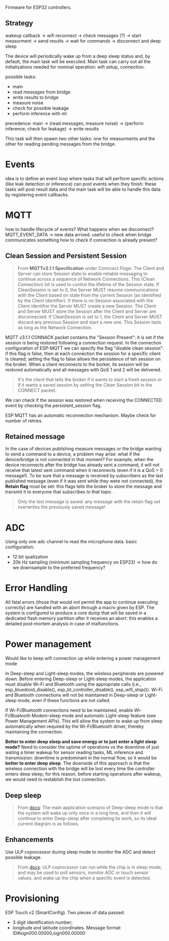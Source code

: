 Firmware for ESP32 controllers.

## Strategy
wakeup callback -> wifi reconnect -> check messages (?) -> start measurment -> send results -> wait for commands -> disconnect and deep sleep

The device will periodically wake up from a deep sleep status and, by default, the main task will be executed.
Main task can carry out all the initializations needed for nominal operation: wifi setup, connection.

possible tasks:
- main
- read messages from bridge
- write results to bridge
- measure noise
- check for possible leakage
- perform inference with ml

precedence:
main -> {read messages, measure noise} -> {perform inference, check for leakage} -> write results

This task will then spawn two other tasks: one for measurments and the other for reading pending messages from the bridge.

# Events
idea is to define an event loop where tasks that will perform specific actions (like leak detection or inference) can post events when they finish: these tasks will post result data and the main task will be able to handle this data by registering event callbacks.

# MQTT
how to handle lifecycle of events? What happens when we disconnect?
MQTT_EVENT_DATA -> new data arrived. useful to check when bridge communicates something
how to check if connection is already present?
## Clean Session and Persistent Session
> From **MQTTv3.1.1 Specification** under *Conncect Flags*: The Client and Server can store Session state to enable reliable messaging to continue across a sequence of Network Connections. This (Clean Connection) bit is used to control the lifetime of the Session state. If CleanSession is set to 0, the Server MUST resume communications with the Client based on state from the current Session (as identified by the Client identifier). If there is no Session associated with the Client identifier the Server MUST create a new Session. The Client and Server MUST store the Session after the Client and Server are disconnected. If CleanSession is set to 1, the Client and Server MUST discard any previous Session and start a new one. This Session lasts as long as the Network Connection.

MQTT v3.1.1 CONNACK packet contains the "Session Present": it is set if the session is being restored following a connection request. In the connection configuration of ESP-MQTT we can specify the flag "disable clean session": if this flag is false, then at each connection the session for a specific client is cleared; setting the flag to false allows the persistence of teh session on the broker. When a client reconnects to the borker, its session will be restored automatically and all messages with QoS 1 and 2 will be delivered.
> It's the client that tells the broker if it wants to start a fresh session or if it wants a saved session by setting the Clean Session bit in the CONNECT packet.

We can check if the session was restored when receiving the CONNECTED event by checking the persistent_session flag.

ESP MQTT has an automatic reconnection mechanism. Maybe check for number of retries.

## Retained message
In the case of devices publishing measure messages or the bridge wanting to send a command to a device, a problem may arise: what if the deivce/bridge is not connected in that moment? For example, when the device reconnects after the bridge has already sent a command, it will not receive that latest sent command when it reconnects (even if it is a QoS > 0 message!). To be sure that a message is received by subscribers as the last published message (even if it was sent while they were not connected), the **Retain flag** must be set: this flags tells the broker to store the message and transmit it to everyone that subscribes to that topic. 

> Only the _last_ message is saved: any message with the retain flag set overwrites the previously saved message!

# ADC
Using only one adc channel to read the microphone data.
basic configuration:
- 12 bit quatization
- 20k Hz sampling (minimum sampling frequency on ESP23) -> how do we downsample to the preferred frequency?

# Error Handling
All fatal errors (those that would not permit the app to continue executing correctly) are handled with an abort through a macro given by ESP.
The system is configured to produce a core dump that will be saved in a dedicated flash memory partition after it receives an abort: this enables a detailed post-mortem analysis in case of malfunctions.


# Power management
Would like to keep wifi connection up while entering a power management mode

In Deep-sleep and Light-sleep modes, the wireless peripherals are powered down. Before entering Deep-sleep or Light-sleep modes, the application must disable Wi-Fi and Bluetooth using the appropriate calls (i.e., esp_bluedroid_disable(), esp_bt_controller_disable(), esp_wifi_stop()). Wi-Fi and Bluetooth connections will not be maintained in Deep-sleep or Light-sleep mode, even if these functions are not called.

If Wi-Fi/Bluetooth connections need to be maintained, enable Wi-Fi/Bluetooth Modem-sleep mode and automatic Light-sleep feature (see Power Management APIs). This will allow the system to wake up from sleep automatically when required by the Wi-Fi/Bluetooth driver, thereby maintaining the connection.

**Better to enter deep sleep and save energy or to just enter a light sleep mode?**
Need to consider the uptime of operations vs the downtime of just wating a timer wakeup for sensor reading tasks, ML inference and transmission: downtime is predominant in the normal flow, so it would be **better to enter deep sleep**. The downside of this approach is that the wireless connection with the bridge will be lost every time the controller enters deep sleep; for this reason, before starting operations after wakeup, we would need to restablish the lost connection.

## Deep sleep
> From [docs](https://docs.espressif.com/projects/esp-idf/zh_CN/latest/esp32/api-guides/low-power-mode.html#deep-sleep): The main application scenario of Deep-sleep mode is that the system will wake up only once in a long time, and then it will continue to enter Deep-sleep after completing its work, so its ideal current diagram is as follows.

## Enhancements
Use ULP coprocessor during sleep mode to monitor the ADC and detect possible leakage.

> From [docs](https://docs.espressif.com/projects/esp-idf/en/latest/esp32/api-reference/system/sleep_modes.html#ulp-coprocessor-wakeup): ULP coprocessor can run while the chip is in sleep mode, and may be used to poll sensors, monitor ADC or touch sensor values, and wake up the chip when a specific event is detected.

# Provisioning
ESP Touch v2 (SmartConfig). Two pieces of data passed: 
- 3 digit identification number;
- longitude and latitude coordinates.
Message format: ID#sign000.00000,sign000.00000